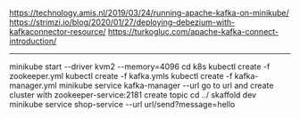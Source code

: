 https://technology.amis.nl/2019/03/24/running-apache-kafka-on-minikube/
https://strimzi.io/blog/2020/01/27/deploying-debezium-with-kafkaconnector-resource/
https://turkogluc.com/apache-kafka-connect-introduction/

---

minikube start --driver kvm2 --memory=4096
cd k8s
kubectl create -f zookeeper.yml
kubectl create -f kafka.ymls
kubectl create -f kafka-manager.yml
minikube service kafka-manager --url
go to url and create cluster with zookeeper-service:2181
create topic
cd ../
skaffold dev
minikube service shop-service --url
url/send?message=hello
